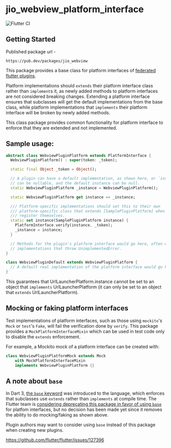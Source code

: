 # jio_webview_platform_interface

![Flutter CI](https://github.com/jiocoders/jio_inet/actions/workflows/flutter-ci.yml/badge.svg)

## Getting Started

Published package url -
```
https://pub.dev/packages/jio_webview
```

This package provides a base class for platform interfaces of [federated flutter plugins](https://flutter.dev/go/federated-plugins).

Platform implementations should `extends` their platform interface class rather than `implement`s it, as
newly added methods to platform interfaces are not considered breaking changes. Extending a platform
interface ensures that subclasses will get the default implementations from the base class, while
platform implementations that `implements` their platform interface will be broken by newly added methods.

This class package provides common functionality for platform interface to enforce that they are extended
and not implemented.

## Sample usage:

<?code-excerpt "test/jio_webview_platform_interface_test.dart (Example)"?>
```dart
abstract class WebviewPluginPlatform extends PlatformInterface {
  WebviewPluginPlatform() : super(token: _token);

  static final Object _token = Object();

  // A plugin can have a default implementation, as shown here, or `instance`
  // can be nullable, and the default instance can be null.
  static WebviewPluginPlatform _instance = WebviewPluginPlatform();

  static WebviewPluginPlatform get instance => _instance;

  /// Platform-specific implementations should set this to their own
  /// platform-specific class that extends [SamplePluginPlatform] when they
  /// register themselves.
  static set instance(SamplePluginPlatform instance) {
    PlatformInterface.verify(instance, _token);
    _instance = instance;
  }

  // Methods for the plugin's platform interface would go here, often with
  // implementations that throw UnimplementedError.
}

class WebviewPluginDefault extends WebviewPluginPlatform {
  // A default real implementation of the platform interface would go here.
}
```

This guarantees that UrlLauncherPlatform.instance cannot be set to an object that `implements`
UrlLauncherPlatform (it can only be set to an object that `extends` UrlLauncherPlatform).

## Mocking or faking platform interfaces


Test implementations of platform interfaces, such as those using `mockito`'s
`Mock` or `test`'s `Fake`, will fail the verification done by `verify`.
This package provides a `MockPlatformInterfaceMixin` which can be used in test
code only to disable the `extends` enforcement.

For example, a Mockito mock of a platform interface can be created with:

<?code-excerpt "test/plugin_platform_interface_test.dart (Mock)"?>
```dart
class WebviewPluginPlatformMock extends Mock
    with MockPlatformInterfaceMixin
    implements WebviewPluginPlatform {}
```

## A note about `base`

In Dart 3, [the `base` keyword](https://dart.dev/language/class-modifiers#base)
was introduced to the language, which enforces that subclasses use `extends`
rather than `implements` at compile time. The Flutter team is
[considering deprecating this package in favor of using
`base`](https://github.com/flutter/flutter/issues/127396) for platfom interfaces,
but no decision has been made yet since it removes the ability to do mocking/faking
as shown above.

Plugin authors may want to consider using `base` instead of this package when
creating new plugins.

https://github.com/flutter/flutter/issues/127396
